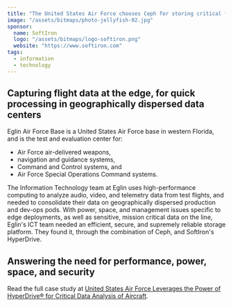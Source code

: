 ```yaml
---
title: "The United States Air Force chooses Ceph for storing critical flight data"
image: "/assets/bitmaps/photo-jellyfish-02.jpg"
sponsor:
  name: SoftIron
  logo: "/assets/bitmaps/logo-softiron.png"
  website: "https://www.softiron.com"
tags:
  - information
  - technology
---
```


## Capturing flight data at the edge, for quick processing in geographically dispersed data centers

Eglin Air Force Base is a United States Air Force base in western Florida, and is the test and evaluation center for:

- Air Force air-delivered weapons,
- navigation and guidance systems,
- Command and Control systems, and
- Air Force Special Operations Command systems.

The Information Technology team at Eglin uses high-performance computing to analyze audio, video, and telemetry data from test
flights, and needed to consolidate their data on geographically dispersed production and dev-ops pods. With power, space, and
management issues specific to edge deployments, as well as sensitive, mission critical data on the line, Eglin's ICT team needed an efficient, secure, and supremely reliable storage platform. They found it, through the combination of Ceph, and SoftIron's HyperDrive.

## Answering the need for performance, power, space, and security

Read the full case study at [United States Air Force Leverages the Power of HyperDrive® for Critical Data Analysis of Aircraft](http://bit.ly/SoftIronUSAF).
